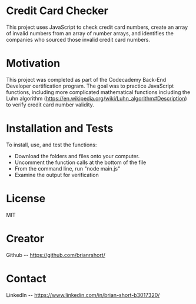 # Credit Card Checker

This project uses JavaScript to check credit card numbers, create an array of invalid numbers from an array of number arrays, and identifies the companies who sourced those invalid credit card numbers. 

# Motivation

This project was completed as part of the Codecademy Back-End Developer certification program. The goal was to practice JavaScript functions, including more complicated mathematical functions including the Luhn algorithm (https://en.wikipedia.org/wiki/Luhn_algorithm#Description) to verify credit card number validity. 

# Installation and Tests

To install, use, and test the functions:

* Download the folders and files onto your computer. 
* Uncomment the function calls at the bottom of the file
* From the command line, run "node main.js" 
* Examine the output for verification

# License

MIT

# Creator

Github -- https://github.com/brianrshort/

# Contact

LinkedIn -- https://www.linkedin.com/in/brian-short-b3017320/